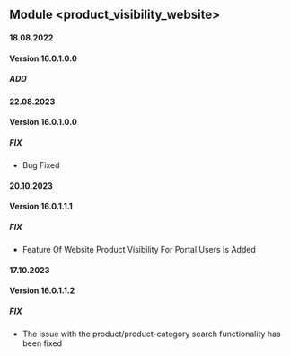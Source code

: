 ## Module <product_visibility_website>

#### 18.08.2022
#### Version 16.0.1.0.0
##### ADD

#### 22.08.2023
#### Version 16.0.1.0.0
##### FIX
- Bug Fixed 

#### 20.10.2023
#### Version 16.0.1.1.1
##### FIX
- Feature Of Website Product Visibility For Portal Users Is Added

#### 17.10.2023
#### Version 16.0.1.1.2
##### FIX
- The issue with the product/product-category search functionality has been fixed

